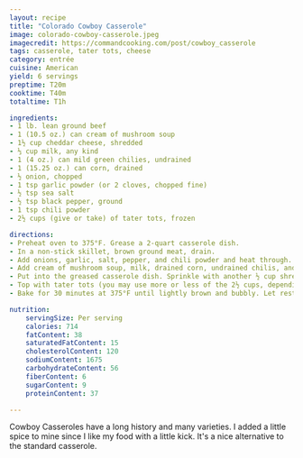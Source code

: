 ```yaml
---
layout: recipe
title: "Colorado Cowboy Casserole"
image: colorado-cowboy-casserole.jpeg
imagecredit: https://commandcooking.com/post/cowboy_casserole
tags: casserole, tater tots, cheese
category: entrée
cuisine: American
yield: 6 servings
preptime: T20m
cooktime: T40m
totaltime: T1h

ingredients:
- 1 lb. lean ground beef
- 1 (10.5 oz.) can cream of mushroom soup
- 1½ cup cheddar cheese, shredded
- ⅓ cup milk, any kind
- 1 (4 oz.) can mild green chilies, undrained
- 1 (15.25 oz.) can corn, drained
- ½ onion, chopped
- 1 tsp garlic powder (or 2 cloves, chopped fine)
- ½ tsp sea salt
- ½ tsp black pepper, ground
- 1 tsp chili powder
- 2½ cups (give or take) of tater tots, frozen

directions:
- Preheat oven to 375°F. Grease a 2-quart casserole dish.
- In a non-stick skillet, brown ground meat, drain.
- Add onions, garlic, salt, pepper, and chili powder and heat through. Remove from the stove.
- Add cream of mushroom soup, milk, drained corn, undrained chilis, and ½ cup cheese to browned ground beef. Mix well.
- Put into the greased casserole dish. Sprinkle with another ½ cup shredded cheese.
- Top with tater tots (you may use more or less of the 2½ cups, depending on the shape of your dish.) Sprinkle final ½ cup of cheese on top.
- Bake for 30 minutes at 375°F until lightly brown and bubbly. Let rest for 5 minutes and serve.

nutrition:
    servingSize: Per serving
    calories: 714
    fatContent: 38
    saturatedFatContent: 15
    cholesterolContent: 120
    sodiumContent: 1675
    carbohydrateContent: 56
    fiberContent: 6
    sugarContent: 9
    proteinContent: 37

---
```


Cowboy Casseroles have a long history and many varieties. I added a little spice to mine since I like my food with a little kick. It's a nice alternative to the standard casserole.
